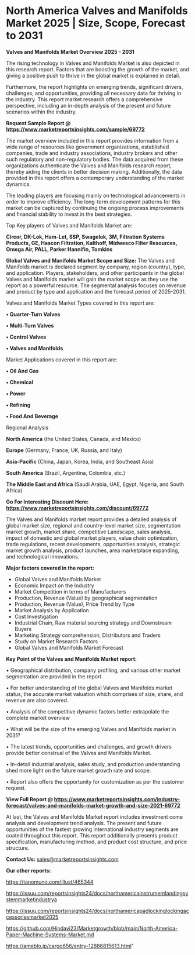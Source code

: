 # North America Valves and Manifolds Market 2025 | Size, Scope, Forecast to 2031

<Strong> Valves and Manifolds Market Overview 2025 - 2031</strong>

The rising technology in Valves and Manifolds Market is also depicted in this research report. Factors that are boosting the growth of the market, and giving a positive push to thrive in the global market is explained in detail.

Furthermore, the report highlights on emerging trends, significant drivers, challenges, and opportunities, providing all necessary data for thriving in the industry. This report market research offers a comprehensive perspective, including an in-depth analysis of the present and future scenarios within the industry.

<strong>Request Sample Report @ <a href=https://www.marketreportsinsights.com/sample/69772>https://www.marketreportsinsights.com/sample/69772</a></strong>

The market overview included in this report provides information from a wide range of resources like government organizations, established companies, trade and industry associations, industry brokers and other such regulatory and non-regulatory bodies. The data acquired from these organizations authenticate the Valves and Manifolds research report, thereby aiding the clients in better decision making. Additionally, the data provided in this report offers a contemporary understanding of the market dynamics.

The leading players are focusing mainly on technological advancements in order to improve efficiency. The long-term development patterns for this market can be captured by continuing the ongoing process improvements and financial stability to invest in the best strategies.

Top Key players of Valves and Manifolds Market are:

<strong>Circor, DK-Lok, Ham-Let, SSP, Swagelok, 3M, Filtration Systems Products, GE, Hascon Filtration, Kalthoff, Midwesco Filter Resources, Omega Air, PALL, Parker Hannifin, Tomkins</strong>

<strong><b>Global Valves and Manifolds Market Scope and Size:</b></strong>
The Valves and Manifolds market is declared segment by company, region (country), type, and application. Players, stakeholders, and other participants in the global Valves and Manifolds market will gain the market scope as they use the report as a powerful resource. The segmental analysis focuses on revenue and product by type and application and the forecast period of 2025-2031.

Valves and Manifolds Market Types covered in this report are:

<strong>• Quarter-Turn Valves

• Multi-Turn Valves

• Control Valves

• Valves and Manifolds</strong>

Market Applications covered in this report are:

<strong>• Oil And Gas

• Chemical

• Power

• Refining

• Food And Beverage</strong> 

Regional Analysis

<strong>North America</strong> (the United States, Canada, and Mexico)

<strong>Europe</strong> (Germany, France, UK, Russia, and Italy)

<strong>Asia-Pacific</strong> (China, Japan, Korea, India, and Southeast Asia)

<strong>South America</strong> (Brazil, Argentina, Colombia, etc.)

<strong>The Middle East and Africa</strong> (Saudi Arabia, UAE, Egypt, Nigeria, and South Africa)

<strong>Go For Interesting Discount Here: <a href=https://www.marketreportsinsights.com/discount/69772>https://www.marketreportsinsights.com/discount/69772</a></strong>

The Valves and Manifolds market report provides a detailed analysis of global market size, regional and country-level market size, segmentation market growth, market share, competitive Landscape, sales analysis, impact of domestic and global market players, value chain optimization, trade regulations, recent developments, opportunities analysis, strategic market growth analysis, product launches, area marketplace expanding, and technological innovations.

<strong><b>Major factors covered in the report:</b></strong>
<ul>
  <li>Global Valves and Manifolds Market </li>
  <li>Economic Impact on the Industry</li>
  <li>Market Competition in terms of Manufacturers</li>
  <li>Production, Revenue (Value) by geographical segmentation</li>
  <li>Production, Revenue (Value), Price Trend by Type</li>
  <li>Market Analysis by Application</li>
  <li>Cost Investigation</li>
  <li>Industrial Chain, Raw material sourcing strategy and Downstream Buyers</li>
  <li>Marketing Strategy comprehension, Distributors and Traders</li>
  <li>Study on Market Research Factors</li>
  <li>Global Valves and Manifolds Market Forecast</li>
</ul>

<strong><b>Key Point of the Valves and Manifolds Market report:</b></strong>

• Geographical distribution, company profiling, and various other market segmentation are provided in the report.

• For better understanding of the global Valves and Manifolds market status, the accurate market valuation which comprises of size, share, and revenue are also covered.

• Analysis of the competitive dynamic factors better extrapolate the complete market overview

• What will be the size of the emerging Valves and Manifolds market in 2031?

• The latest trends, opportunities and challenges, and growth drivers provide better construal of the Valves and Manifolds Market.

• In-detail industrial analysis, sales study, and production understanding shed more light on the future market growth rate and scope.

• Report also offers the opportunity for customization as per the customer request.

<strong><b>View Full Report @ <a href=https://www.marketreportsinsights.com/industry-forecast/valves-and-manifolds-market-growth-and-size-2021-69772>https://www.marketreportsinsights.com/industry-forecast/valves-and-manifolds-market-growth-and-size-2021-69772</a></b></strong>


At last, the Valves and Manifolds Market report includes investment come analysis and development trend analysis. The present and future opportunities of the fastest growing international industry segments are coated throughout this report. This report additionally presents product specification, manufacturing method, and product cost structure, and price structure.

<strong>Contact Us:</strong>
sales@marketreportsinsights.com

<strong>Our other reports:</strong>

<a href=https://tanomuno.com/illust/465344>https://tanomuno.com/illust/465344</a>

<a href=https://issuu.com/reportsinsights24/docs/northamericainstrumentlandingsystemmarketindustrya>https://issuu.com/reportsinsights24/docs/northamericainstrumentlandingsystemmarketindustrya</a>

<a href=https://issuu.com/reportsinsights24/docs/northamericapadlockinglockingaccessoriesmarket2025>https://issuu.com/reportsinsights24/docs/northamericapadlockinglockingaccessoriesmarket2025</a>

<a href=https://github.com/Hindavi23/Marketgrowth/blob/main/North-America-Paper-Machine-Systems-Market.md>https://github.com/Hindavi23/Marketgrowth/blob/main/North-America-Paper-Machine-Systems-Market.md</a>

<a href=https://ameblo.jp/cargo656/entry-12886815613.html>https://ameblo.jp/cargo656/entry-12886815613.html</a>"
